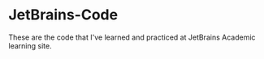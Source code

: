 # JetBrains-Code
These are the code that I've learned and practiced at JetBrains Academic learning site. 
